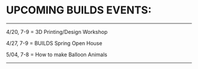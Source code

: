 # UPCOMING BUILDS EVENTS:
--------------------------------------------

4/20, 7-9 = 3D Printing/Design Workshop

4/27, 7-9 = BUILDS Spring Open House

5/04, 7-8 = How to make Balloon Animals

--------------------------------------------
